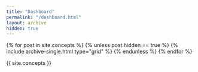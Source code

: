 ```yaml
---
title: "Dashboard"
permalink: "/dashboard.html"
layout: archive
hidden: true
---
```


<div class="grid__wrapper">
  {% for post in site.concepts %}
    {% unless post.hidden == true %}
      {% include archive-single.html type="grid" %}
    {% endunless %}
  {% endfor %}
</div>

{{ site.concepts }}
